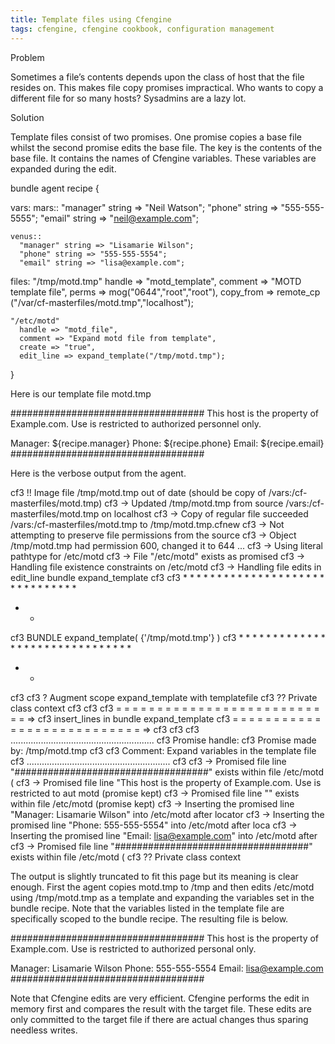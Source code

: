 ```yaml
---
title: Template files using Cfengine
tags: cfengine, cfengine cookbook, configuration management
---
```


Problem

Sometimes a file’s contents depends upon the class of host that the file resides on. This makes file copy promises impractical. Who wants to copy a different file for so many hosts? Sysadmins are a lazy lot.

Solution

Template files consist of two promises. One promise copies a base file whilst the second promise edits the base file. The key is the contents of the base file. It contains the names of Cfengine variables. These variables are expanded during the edit.

bundle agent recipe {

  vars:
    mars::
      "manager" string => "Neil Watson";
      "phone" string => "555-555-5555";
      "email" string => "neil@example.com";

    venus::
      "manager" string => "Lisamarie Wilson";
      "phone" string => "555-555-5554";
      "email" string => "lisa@example.com";

  files:
    "/tmp/motd.tmp"
      handle => "motd_template",
      comment => "MOTD template file",
      perms => mog("0644","root","root"),
      copy_from => remote_cp ("/var/cf-masterfiles/motd.tmp","localhost");

    "/etc/motd"
      handle => "motd_file",
      comment => "Expand motd file from template",
      create => "true",
      edit_line => expand_template("/tmp/motd.tmp");
}

Here is our template file motd.tmp

###################################
This host is the property of Example.com.  Use is restricted to
authorized personnel only.

Manager:        ${recipe.manager}
Phone:          ${recipe.phone}
Email:          ${recipe.email}
###################################

Here is the verbose output from the agent.

cf3  !! Image file /tmp/motd.tmp out of date (should be copy of
/vars:/cf-masterfiles/motd.tmp)
cf3  -> Updated /tmp/motd.tmp from source /vars:/cf-masterfiles/motd.tmp
on localhost
cf3  -> Copy of regular file succeeded /vars:/cf-masterfiles/motd.tmp to
/tmp/motd.tmp.cfnew
cf3  -> Not attempting to preserve file permissions from the source
cf3  -> Object /tmp/motd.tmp had permission 600, changed it to 644
...
cf3  -> Using literal pathtype for /etc/motd
cf3  -> File "/etc/motd" exists as promised
cf3  -> Handling file existence constraints on /etc/motd
cf3  -> Handling file edits in edit_line bundle expand_template
cf3 
cf3       * * * * * * * * * * * * * * * * * * * * * * * * * * * * * * *
* *
cf3       BUNDLE expand_template( {'/tmp/motd.tmp'} )
cf3       * * * * * * * * * * * * * * * * * * * * * * * * * * * * * * *
* *
cf3 
cf3     ? Augment scope expand_template with templatefile
cf3      ??  Private class context
cf3 
cf3 
cf3       = = = = = = = = = = = = = = = = = = = = = = = = = = = =>
cf3       insert_lines in bundle expand_template
cf3       = = = = = = = = = = = = = = = = = = = = = = = = = = = =>
cf3 
cf3 
cf3     .........................................................
cf3     Promise handle: 
cf3     Promise made by: /tmp/motd.tmp
cf3 
cf3     Comment:  Expand variables in the template file
cf3     .........................................................
cf3 
cf3  -> Promised file line "###################################" exists
within file /etc/motd (
cf3  -> Promised file line "This host is the property of
Example.com.  Use is restricted to aut
motd (promise kept)
cf3  -> Promised file line "" exists within file /etc/motd (promise
kept)
cf3  -> Inserting the promised line "Manager:   Lisamarie Wilson" into
/etc/motd after locator
cf3  -> Inserting the promised line "Phone:             555-555-5554"
into /etc/motd after loca
cf3  -> Inserting the promised line "Email:
lisa@example.com" into /etc/motd after 
cf3  -> Promised file line "###################################" exists
within file /etc/motd (
cf3      ??  Private class context

The output is slightly truncated to fit this page but its meaning is clear enough. First the agent copies motd.tmp to /tmp and then edits /etc/motd using /tmp/motd.tmp as a template and expanding the variables set in the bundle recipe. Note that the variables listed in the template file are specifically scoped to the bundle recipe. The resulting file is below.

###################################
This host is the property of Example.com.  Use is restricted to
authorized personal only.

Manager:        Lisamarie Wilson
Phone:          555-555-5554
Email:          lisa@example.com
###################################

Note that Cfengine edits are very efficient. Cfengine performs the edit in memory first and compares the result with the target file. These edits are only committed to the target file if there are actual changes thus sparing needless writes.

